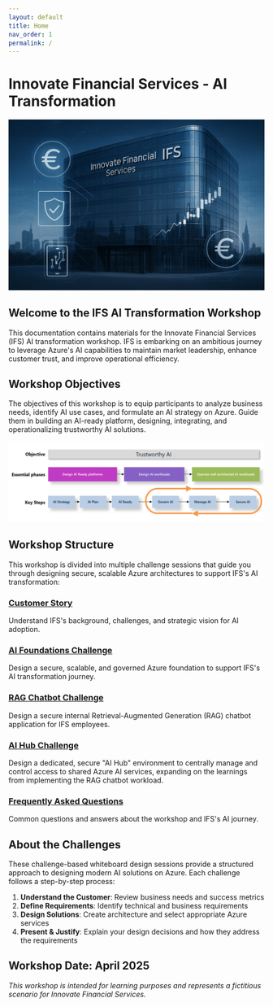 ```yaml
---
layout: default
title: Home
nav_order: 1
permalink: /
---
```


# Innovate Financial Services - AI Transformation

![IFS Logo](../media/images/ifs.png)

## Welcome to the IFS AI Transformation Workshop

This documentation contains materials for the Innovate Financial Services (IFS) AI transformation workshop. IFS is embarking on an ambitious journey to leverage Azure's AI capabilities to maintain market leadership, enhance customer trust, and improve operational efficiency.

## Workshop Objectives
The objectives of this workshop is to equip participants to analyze business needs, identify AI use cases, and formulate an AI strategy on Azure. Guide them in building an AI-ready platform, designing, integrating, and operationalizing trustworthy AI solutions.

![Trustworthy AI Logo](../media/images/cafai.png)

## Workshop Structure

This workshop is divided into multiple challenge sessions that guide you through designing secure, scalable Azure architectures to support IFS's AI transformation:

### [Customer Story](./ifs-customer-story.md)
Understand IFS's background, challenges, and strategic vision for AI adoption.

### [AI Foundations Challenge](./ifs-alz-overview.md)
Design a secure, scalable, and governed Azure foundation to support IFS's AI transformation journey.

### [RAG Chatbot Challenge](./ifs-rag-overview.md)
Design a secure internal Retrieval-Augmented Generation (RAG) chatbot application for IFS employees.

### [AI Hub Challenge](./ifs-aihub-overview.md)
Design a dedicated, secure "AI Hub" environment to centrally manage and control access to shared Azure AI services, expanding on the learnings from implementing the RAG chatbot workload.

### [Frequently Asked Questions](./ifs-faq.md)
Common questions and answers about the workshop and IFS's AI journey.

## About the Challenges

These challenge-based whiteboard design sessions provide a structured approach to designing modern AI solutions on Azure. Each challenge follows a step-by-step process:

1. **Understand the Customer**: Review business needs and success metrics
2. **Define Requirements**: Identify technical and business requirements
3. **Design Solutions**: Create architecture and select appropriate Azure services
4. **Present & Justify**: Explain your design decisions and how they address the requirements

## Workshop Date: April 2025

*This workshop is intended for learning purposes and represents a fictitious scenario for Innovate Financial Services.*